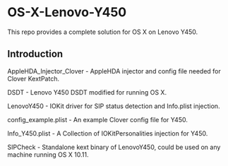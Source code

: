 # OS-X-Lenovo-Y450

This repo provides a complete solution for OS X on Lenovo Y450.

Introduction
------------

AppleHDA_Injector_Clover - AppleHDA injector and config file needed for Clover KextPatch.

DSDT - Lenovo Y450 DSDT modified for running OS X.

LenovoY450 - IOKit driver for SIP status detection and Info.plist injection.

config_example.plist - An example Clover config file for Y450.

Info_Y450.plist - A Collection of IOKitPersonalities injection for Y450.

SIPCheck - Standalone kext binary of LenovoY450, could be used on any machine running OS X 10.11.
